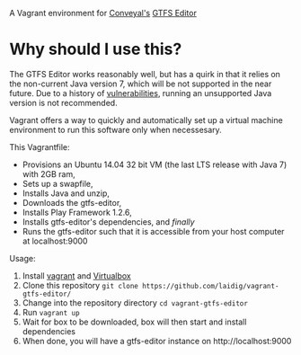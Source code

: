  A Vagrant environment for [Conveyal's](http://conveyal.com/) [GTFS Editor](https://github.com/conveyal/gtfs-editor)

# Why should I use this? 
The GTFS Editor works reasonably well, but has a quirk in that it relies on the 
non-current Java version 7, which will be not supported in the near future. Due to a history of [vulnerabilities](https://krebsonsecurity.com/2016/01/oracle-pushes-java-fix-patch-it-or-pitch-it/), running an unsupported Java version is not recommended. 

Vagrant offers a way to quickly and automatically set up a virtual machine environment to run this software only when necessesary.

This Vagrantfile:

* Provisions an Ubuntu 14.04 32 bit VM (the last LTS release with Java 7) with 2GB ram,
* Sets up a swapfile,
* Installs Java and unzip,
* Downloads the gtfs-editor,
* Installs Play Framework 1.2.6,
* Installs gtfs-editor's dependencies, and _finally_
* Runs the gtfs-editor such that it is accessible from your host computer at localhost:9000

Usage:

1. Install [vagrant](https://www.vagrantup.com/docs/getting-started/) and [Virtualbox](https://www.virtualbox.org/)
1. Clone this repository `git clone https://github.com/laidig/vagrant-gtfs-editor/`
2. Change into the  repository directory `cd vagrant-gtfs-editor`
3. Run `vagrant up`
4. Wait for box to be downloaded, box will then start and install dependencies
5. When done, you will have a gtfs-editor instance on http://localhost:9000

